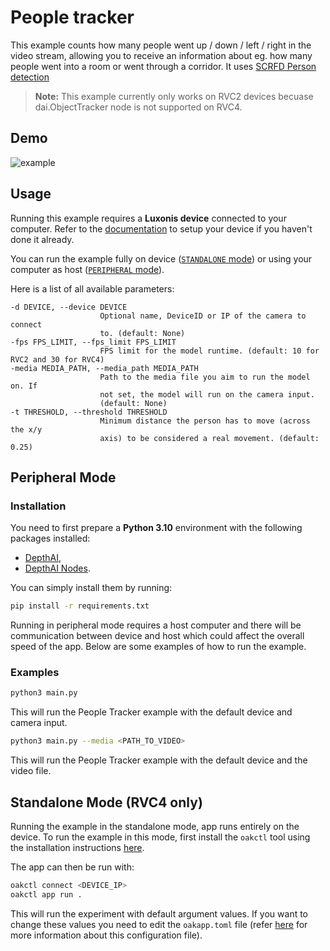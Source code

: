# People tracker

This example counts how many people went up / down / left / right in the video stream, allowing you to
receive an information about eg. how many people went into a room or went through a corridor. It uses [SCRFD Person detection](https://zoo-rvc4.luxonis.com/luxonis/scrfd-person-detection/c3830468-3178-4de6-bc09-0543bbe28b1c)

> **Note:** This example currently only works on RVC2 devices becuase dai.ObjectTracker node is not supported on RVC4.

## Demo

![example](media/example.gif)

## Usage

Running this example requires a **Luxonis device** connected to your computer. Refer to the [documentation](https://docs.luxonis.com/software-v3/) to setup your device if you haven't done it already.

You can run the example fully on device ([`STANDALONE` mode](#standalone-mode-rvc4-only)) or using your computer as host ([`PERIPHERAL` mode](#peripheral-mode)).

Here is a list of all available parameters:

```
-d DEVICE, --device DEVICE
                    Optional name, DeviceID or IP of the camera to connect
                    to. (default: None)
-fps FPS_LIMIT, --fps_limit FPS_LIMIT
                    FPS limit for the model runtime. (default: 10 for RVC2 and 30 for RVC4)
-media MEDIA_PATH, --media_path MEDIA_PATH
                    Path to the media file you aim to run the model on. If
                    not set, the model will run on the camera input.
                    (default: None)
-t THRESHOLD, --threshold THRESHOLD
                    Minimum distance the person has to move (across the x/y
                    axis) to be considered a real movement. (default: 0.25)
```

## Peripheral Mode

### Installation

You need to first prepare a **Python 3.10** environment with the following packages installed:

- [DepthAI](https://pypi.org/project/depthai/),
- [DepthAI Nodes](https://pypi.org/project/depthai-nodes/).

You can simply install them by running:

```bash
pip install -r requirements.txt
```

Running in peripheral mode requires a host computer and there will be communication between device and host which could affect the overall speed of the app. Below are some examples of how to run the example.

### Examples

```bash
python3 main.py
```

This will run the People Tracker example with the default device and camera input.

```bash
python3 main.py --media <PATH_TO_VIDEO>
```

This will run the People Tracker example with the default device and the video file.

## Standalone Mode (RVC4 only)

Running the example in the standalone mode, app runs entirely on the device.
To run the example in this mode, first install the `oakctl` tool using the installation instructions [here](https://docs.luxonis.com/software-v3/oak-apps/oakctl).

The app can then be run with:

```bash
oakctl connect <DEVICE_IP>
oakctl app run .
```

This will run the experiment with default argument values. If you want to change these values you need to edit the `oakapp.toml` file (refer [here](https://docs.luxonis.com/software-v3/oak-apps/configuration/) for more information about this configuration file).
